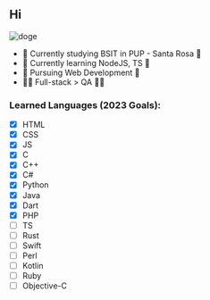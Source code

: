 ## Hi

![doge](https://media.tenor.com/9QdSGSxGbbMAAAAd/doge-good-dog.gif)

- 🏫 Currently studying BSIT in PUP - Santa Rosa 🏫
- 🌱 Currently learning NodeJS, TS 🌱
- 🔭 Pursuing Web Development 🔭
- 🧑‍💻 Full-stack > QA 🧑‍💻

### Learned Languages (2023 Goals):

- [x] HTML
- [x] CSS
- [x] JS
- [x] C
- [x] C++
- [x] C#
- [x] Python
- [x] Java
- [x] Dart
- [x] PHP
- [ ] TS
- [ ] Rust
- [ ] Swift
- [ ] Perl
- [ ] Kotlin
- [ ] Ruby
- [ ] Objective-C
